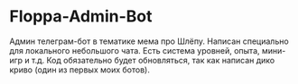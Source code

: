 # Floppa-Admin-Bot
Админ телеграм-бот в тематике мема про Шлёпу. Написан специально для локального небольшого чата. Есть система уровней, опыта, мини-игр и т.д. Код обязательно будет обновляться, так как написан дико криво (один из первых моих ботов). 
